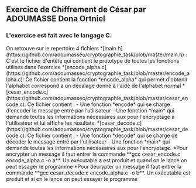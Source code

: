 <h2>Exercice de Chiffrement de César par ADOUMASSE Dona Ortniel</h2>
<h3>L'exercice est fait avec le langage C.</h3>
On retrouve sur le repertoire 4 fichiers
*[main.h](https://github.com/adoumasseo/cryptographie_task/blob/master/main.h) : C'est le fichier d'entête qui contient le prototype de toutes les fonctions utilisés dans l'exercice
*[encode_alpha.c](https://github.com/adoumasseo/cryptographie_task/blob/master/encode_alpha.c): Ce fichier contient la fonction *encode_alpha* qui permet d'obtenir l'alphabet correspond à un décalage donné à l'aide de l'alphabet normal
*[cesar_encode.c](https://github.com/adoumasseo/cryptographie_task/blob/master/cesar_encode.c): Ce fichier contient :
  - Une fonction *encode* qui se charge d'encoder le message entré par l'utilisateur
  - Une fonction *main* qui demande toutes les informations nécessaires aux pour l'encryptage à l'utilisateur et lui affiche les résultats.
*[cesar_decode.c](https://github.com/adoumasseo/cryptographie_task/blob/master/cesar_decode.c): Ce fichier contient :
 - Une fonction *decode* qui se charge de décoder le message entré par l'utilisateur
 - Une fonction *main* qui demande toutes les informations nécessaires aux pour l'encryptage.
*Pour encrypter un message il faut entrer la commande **gcc cesar_encode.c  encode_alpha.c -o a**. Un exécutable a est produit et quand on le lance on peut essager le programme
*Pour décrypter un message if faut entrer la commande **gcc cesar_decode.c  encode_alpha.c -o b**. Un exécutable est produit et si on le lance on peut essayer le programme
